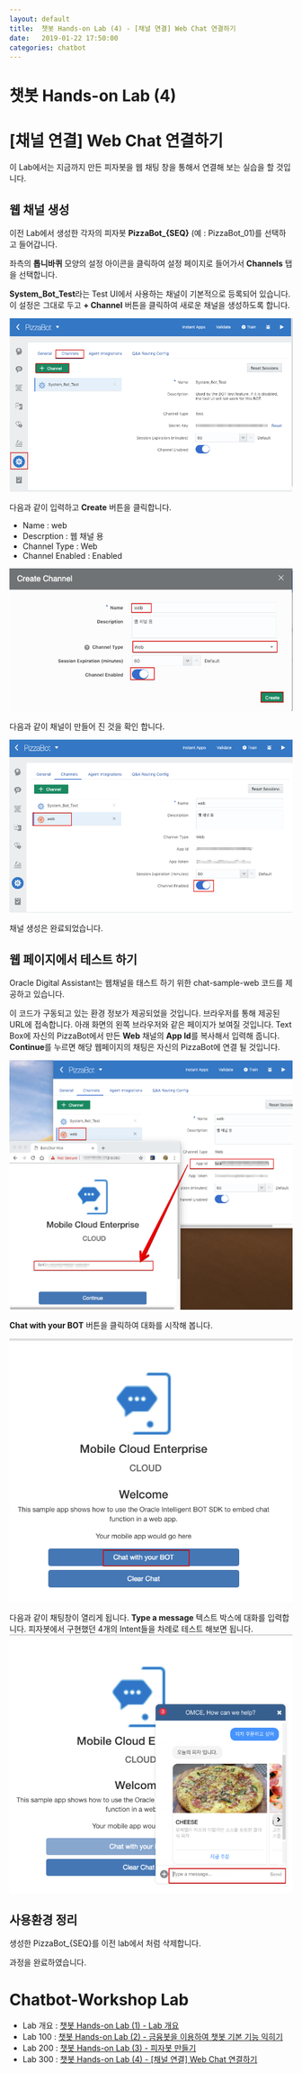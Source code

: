 ```yaml
---
layout: default
title:  챗봇 Hands-on Lab (4) - [채널 연결] Web Chat 연결하기
date:   2019-01-22 17:50:00
categories: chatbot
---
```


# 챗봇 Hands-on Lab (4) 
# [채널 연결] Web Chat 연결하기

이 Lab에서는 지금까지 만든 피자봇을 웹 채팅 창을 통해서 연결해 보는 실습을 할 것입니다.


## 웹 채널 생성
이전 Lab에서 생성한 각자의 피자봇 **PizzaBot_{SEQ}** (예 : PizzaBot_01)를 선택하고 들어갑니다.

좌측의 **톱니바퀴** 모양의 설정 아이콘을 클릭하여 설정 페이지로 들어가서 **Channels** 탭을 선택합니다. 

**System_Bot_Test**라는 Test UI에서 사용하는 채널이 기본적으로 등록되어 있습니다. 이 설정은 그대로 두고 **+ Channel** 버튼을 클릭하여 새로운 채널을 생성하도록 합니다. 

![](/assets/images/chatbot_lecture/channel/01_channel_settings.png)

다음과 같이 입력하고 **Create** 버튼을 클릭합니다.

* Name : web
* Descrption : 웹 채널 용 
* Channel Type : Web
* Channel Enabled : Enabled

![](/assets/images/chatbot_lecture/channel/02_create_channel.png)

다음과 같이 채널이 만들어 진 것을 확인 합니다.

![](/assets/images/chatbot_lecture/channel/03_Channel_created.png)

채널 생성은 완료되었습니다.

## 웹 페이지에서 테스트 하기
Oracle Digital Assistant는 웹채널을 태스트 하기 위한 chat-sample-web 코드를 제공하고 있습니다.

이 코드가 구동되고 있는 환경 정보가 제공되었을 것입니다. 브라우저를 통해 제공된 URL에 접속합니다. 아래 화면의 왼쪽 브라우저와 같은 페이지가 보여질 것입니다.
Text Box에 자신의 PizzaBot에서 만든 **Web** 채널의 **App Id**를 복사해서 입력해 줍니다. **Continue**를 누르면 해당 웹페이지의 채팅은 자신의 PizzaBot에 연결 될 것입니다.

![](/assets/images/chatbot_lecture/channel/04_web_app_id.png)

**Chat with your BOT** 버튼을 클릭하여 대화를 시작해 봅니다.

![](/assets/images/chatbot_lecture/channel/05_chat_with_your_bot.png)

다음과 같이 채팅창이 열리게 됩니다. **Type a message** 텍스트 박스에 대화를 입력합니다.
피자봇에서 구현했던 4개의 Intent들을 차례로 테스트 해보면 됩니다.
![](/assets/images/chatbot_lecture/channel/06_chat.png)

## 사용환경 정리 
생성한 PizzaBot_{SEQ}를 이전 lab에서 처럼 삭제합니다.

과정을 완료하였습니다.

# Chatbot-Workshop Lab 
* Lab 개요 : [챗봇 Hands-on Lab (1) - Lab 개요](/chatbot/2019/01/23/챗봇-Hands-on-Lab_1/)
* Lab 100 : [챗봇 Hands-on Lab (2) - 금융봇을 이용하여 챗봇 기본 기능 익히기](/chatbot/2019/01/23/챗봇-Hands-on-Lab_2/)
* Lab 200 : [챗봇 Hands-on Lab (3) - 피자봇 만들기 ](/chatbot/2019/01/23/챗봇-Hands-on-Lab_3/)
* Lab 300 : [챗봇 Hands-on Lab (4) - [채널 연결] Web Chat 연결하기](/chatbot/2019/01/23/챗봇-Hands-on-Lab_4/)